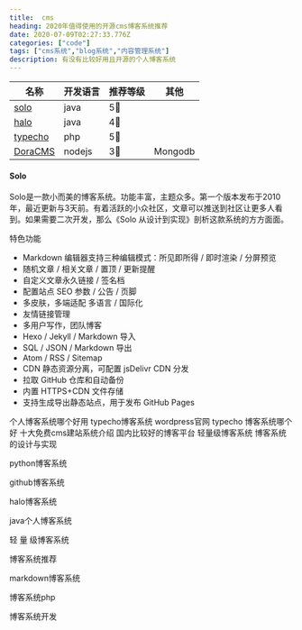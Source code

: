 ```yaml
---
title:  cms
heading: 2020年值得使用的开源cms博客系统推荐
date: 2020-07-09T02:27:33.776Z
categories: ["code"]
tags: ["cms系统","blog系统","内容管理系统"]
description: 有没有比较好用且开源的个人博客系统
---
```




| 名称    |   开发语言  | 推荐等级    |  其他   |
| --- | --- | --- | --- |
|  [solo](https://github.com/88250/solo)   |  java   |   5🌟  |     |
|  [halo](https://github.com/halo-dev/halo)   | java    | 4🌟    |     |
|  [typecho](https://github.com/typecho/typecho)  |  php   |  5🌟   |     |
|  [DoraCMS](https://github.com/doramart/DoraCMS)   |  nodejs   |   3🌟  | Mongodb    |


#### Solo

Solo是一款小而美的博客系统。功能丰富，主题众多。第一个版本发布于2010年，最近更新与3天前。有着活跃的小众社区，文章可以推送到社区让更多人看到。如果需要二次开发，那么《Solo 从设计到实现》剖析这款系统的方方面面。

特色功能
- Markdown 编辑器支持三种编辑模式：所见即所得 / 即时渲染 / 分屏预览
- 随机文章 / 相关文章 / 置顶 / 更新提醒
- 自定义文章永久链接 / 签名档
- 配置站点 SEO 参数 / 公告 / 页脚
- 多皮肤，多端适配 多语言 / 国际化
- 友情链接管理
- 多用户写作，团队博客
- Hexo / Jekyll / Markdown 导入
- SQL / JSON / Markdown 导出
- Atom / RSS / Sitemap
- CDN 静态资源分离，可配置 jsDelivr CDN 分发
- 拉取 GitHub 仓库和自动备份
- 内置 HTTPS+CDN 文件存储
- 支持生成导出静态站点，用于发布 GitHub Pages





个人博客系统哪个好用		typecho博客系统		wordpress官网
typecho		博客系统哪个好		十大免费cms建站系统介绍
国内比较好的博客平台		轻量级博客系统		博客系统的设计与实现



python博客系统

github博客系统

halo博客系统

java个人博客系统

轻 量 级博客系统

博客系统推荐

markdown博客系统

博客系统php

博客系统开发



